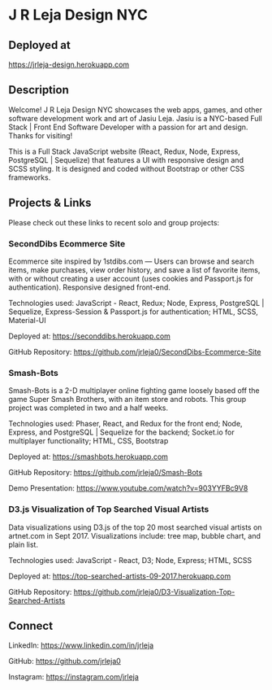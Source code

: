 # J R Leja Design NYC

## Deployed at

https://jrleja-design.herokuapp.com

## Description

Welcome! J R Leja Design NYC showcases the web apps, games, and other software development work and art of Jasiu Leja.
Jasiu is a NYC-based Full Stack | Front End Software Developer with a passion for art and design.
Thanks for visiting!

This is a Full Stack JavaScript website (React, Redux, Node, Express, PostgreSQL | Sequelize) that features a UI with responsive design and SCSS styling. It is designed and coded without Bootstrap or other CSS frameworks.

## Projects & Links

Please check out these links to recent solo and group projects:

### SecondDibs Ecommerce Site

Ecommerce site inspired by 1stdibs.com — Users can browse and search items, make purchases, view order history, and save a list of favorite items, with or without creating a user account (uses cookies and Passport.js for authentication). Responsive designed front-end.

Technologies used: JavaScript - React, Redux; Node, Express, PostgreSQL | Sequelize, Express-Session & Passport.js for authentication; HTML, SCSS, Material-UI

Deployed at:
https://seconddibs.herokuapp.com

GitHub Repository:
https://github.com/jrleja0/SecondDibs-Ecommerce-Site

### Smash-Bots

Smash-Bots is a 2-D multiplayer online fighting game loosely based off the game Super Smash Brothers, with an item store and robots. This group project was completed in two and a half weeks.

Technologies used: Phaser, React, and Redux for the front end; Node, Express, and PostgreSQL | Sequelize for the backend; Socket.io for multiplayer functionality; HTML, CSS, Bootstrap

Deployed at:
https://smashbots.herokuapp.com

GitHub Repository:
https://github.com/jrleja0/Smash-Bots

Demo Presentation:
https://www.youtube.com/watch?v=903YYFBc9V8

### D3.js Visualization of Top Searched Visual Artists

Data visualizations using D3.js of the top 20 most searched visual artists on artnet.com in Sept 2017. Visualizations include: tree map, bubble chart, and plain list.

Technologies used: JavaScript - React, D3; Node, Express; HTML, SCSS

Deployed at:
https://top-searched-artists-09-2017.herokuapp.com

GitHub Repository:
https://github.com/jrleja0/D3-Visualization-Top-Searched-Artists

## Connect

LinkedIn:
https://www.linkedin.com/in/jrleja

GitHub:
https://github.com/jrleja0

Instagram:
https://instagram.com/jrleja
